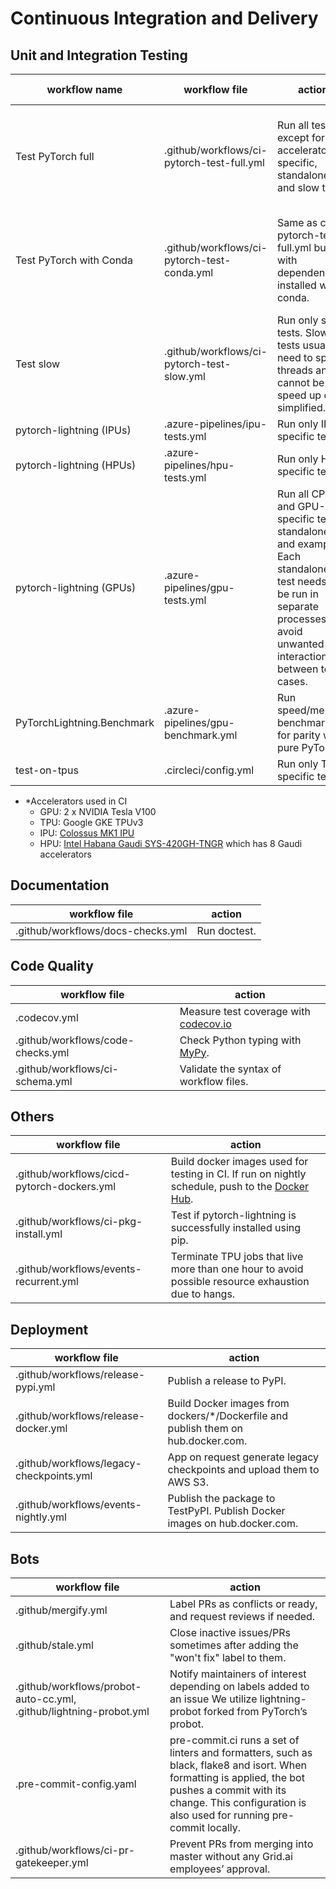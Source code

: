 <!-- Note: This document cannot be in `.github/README.md` because it will overwrite the repo README.md -->

# Continuous Integration and Delivery

## Unit and Integration Testing

| workflow name              | workflow file                               | action                                                                                                                                                                      | accelerator\* | (Python, PyTorch)                                | OS                  |
| -------------------------- | ------------------------------------------- | --------------------------------------------------------------------------------------------------------------------------------------------------------------------------- | ------------- | ------------------------------------------------ | ------------------- |
| Test PyTorch full          | .github/workflows/ci-pytorch-test-full.yml  | Run all tests except for accelerator-specific, standalone and slow tests.                                                                                                   | CPU           | (3.7, 1.8), (3.7, 1.11), (3.9, 1.8), (3.9, 1.12) | linux, mac, windows |
| Test PyTorch with Conda    | .github/workflows/ci-pytorch-test-conda.yml | Same as ci-pytorch-test-full.yml but with dependencies installed with conda.                                                                                                | CPU           | (3.8, 1.8), (3.8, 1.9), (3.8, 1.10), (3.9, 1.12) | linux               |
| Test slow                  | .github/workflows/ci-pytorch-test-slow.yml  | Run only slow tests. Slow tests usually need to spawn threads and cannot be speed up or simplified.                                                                         | CPU           | (3.7, 1.8)                                       | linux, mac, windows |
| pytorch-lightning (IPUs)   | .azure-pipelines/ipu-tests.yml              | Run only IPU-specific tests.                                                                                                                                                | IPU           | (3.8, 1.9)                                       | linux               |
| pytorch-lightning (HPUs)   | .azure-pipelines/hpu-tests.yml              | Run only HPU-specific tests.                                                                                                                                                | HPU           | (3.8, 1.10)                                      | linux               |
| pytorch-lightning (GPUs)   | .azure-pipelines/gpu-tests.yml              | Run all CPU and GPU-specific tests, standalone, and examples. Each standalone test needs to be run in separate processes to avoid unwanted interactions between test cases. | GPU           | (3.9, 1.12)                                      | linux               |
| PyTorchLightning.Benchmark | .azure-pipelines/gpu-benchmark.yml          | Run speed/memory benchmarks for parity with pure PyTorch.                                                                                                                   | GPU           | (3.9, 1.12)                                      | linux               |
| test-on-tpus               | .circleci/config.yml                        | Run only TPU-specific tests.                                                                                                                                                | TPU           | (3.7, 1.12)                                      | linux               |

- \*Accelerators used in CI
  - GPU: 2 x NVIDIA Tesla V100
  - TPU: Google GKE TPUv3
  - IPU: [Colossus MK1 IPU](https://www.graphcore.ai/products/ipu)
  - HPU: [Intel Habana Gaudi SYS-420GH-TNGR](https://www.supermicro.com/en/products/system/AI/4U/SYS-420GH-TNGR) which has 8 Gaudi accelerators

## Documentation

| workflow file                     | action       |
| --------------------------------- | ------------ |
| .github/workflows/docs-checks.yml | Run doctest. |

## Code Quality

| workflow file                     | action                                                                                    |
| --------------------------------- | ----------------------------------------------------------------------------------------- |
| .codecov.yml                      | Measure test coverage with [codecov.io](https://app.codecov.io/gh/Lightning-AI/lightning) |
| .github/workflows/code-checks.yml | Check Python typing with [MyPy](https://mypy.readthedocs.io/en/stable/).                  |
| .github/workflows/ci-schema.yml   | Validate the syntax of workflow files.                                                    |

## Others

| workflow file                              | action                                                                                                                                                         |
| ------------------------------------------ | -------------------------------------------------------------------------------------------------------------------------------------------------------------- |
| .github/workflows/cicd-pytorch-dockers.yml | Build docker images used for testing in CI. If run on nightly schedule, push to the [Docker Hub](https://hub.docker.com/r/pytorchlightning/pytorch_lightning). |
| .github/workflows/ci-pkg-install.yml       | Test if pytorch-lightning is successfully installed using pip.                                                                                                 |
| .github/workflows/events-recurrent.yml     | Terminate TPU jobs that live more than one hour to avoid possible resource exhaustion due to hangs.                                                            |

## Deployment

| workflow file                            | action                                                                             |
| ---------------------------------------- | ---------------------------------------------------------------------------------- |
| .github/workflows/release-pypi.yml       | Publish a release to PyPI.                                                         |
| .github/workflows/release-docker.yml     | Build Docker images from dockers/\*/Dockerfile and publish them on hub.docker.com. |
| .github/workflows/legacy-checkpoints.yml | App on request generate legacy checkpoints and upload them to AWS S3.              |
| .github/workflows/events-nightly.yml     | Publish the package to TestPyPI. Publish Docker images on hub.docker.com.          |

## Bots

| workflow file                                                      | action                                                                                                                                                                                                                    |
| ------------------------------------------------------------------ | ------------------------------------------------------------------------------------------------------------------------------------------------------------------------------------------------------------------------- |
| .github/mergify.yml                                                | Label PRs as conflicts or ready, and request reviews if needed.                                                                                                                                                           |
| .github/stale.yml                                                  | Close inactive issues/PRs sometimes after adding the "won't fix" label to them.                                                                                                                                           |
| .github/workflows/probot-auto-cc.yml, .github/lightning-probot.yml | Notify maintainers of interest depending on labels added to an issue We utilize lightning-probot forked from PyTorch’s probot.                                                                                            |
| .pre-commit-config.yaml                                            | pre-commit.ci runs a set of linters and formatters, such as black, flake8 and isort. When formatting is applied, the bot pushes a commit with its change. This configuration is also used for running pre-commit locally. |
| .github/workflows/ci-pr-gatekeeper.yml                             | Prevent PRs from merging into master without any Grid.ai employees’ approval.                                                                                                                                             |
